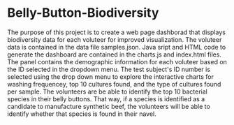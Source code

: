 # Belly-Button-Biodiversity
The purpose of this project is to create a web page dashborad that displays biodiversity data for each voluteer for improved visualization. The voluteer data is contained in the data file samples.json.  Java sript and HTML code to generate the dashboard are contained in the charts.js and index.html files.  The panel contains the demographic information for each voluteer based on the ID selected in the dropdown menu.  The test subject's ID number is selected using the drop down menu to explore the interactive charts for washing frequencey, top 10 cultures found, and the type of cultures found per sample. The volunteers are be able to identify the top 10 bacterial species in their belly buttons. That way, if a species is identified as a candidate to manufacture synthetic beef, the volunteers will be able to identify whether that species is found in their navel.  

